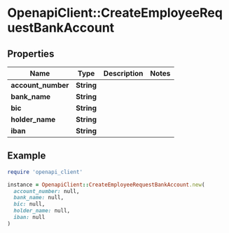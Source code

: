 # OpenapiClient::CreateEmployeeRequestBankAccount

## Properties

| Name | Type | Description | Notes |
| ---- | ---- | ----------- | ----- |
| **account_number** | **String** |  |  |
| **bank_name** | **String** |  |  |
| **bic** | **String** |  |  |
| **holder_name** | **String** |  |  |
| **iban** | **String** |  |  |

## Example

```ruby
require 'openapi_client'

instance = OpenapiClient::CreateEmployeeRequestBankAccount.new(
  account_number: null,
  bank_name: null,
  bic: null,
  holder_name: null,
  iban: null
)
```

